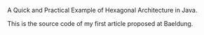 A Quick and Practical Example of Hexagonal Architecture in Java.

This is the source code of my first article proposed at Baeldung.
